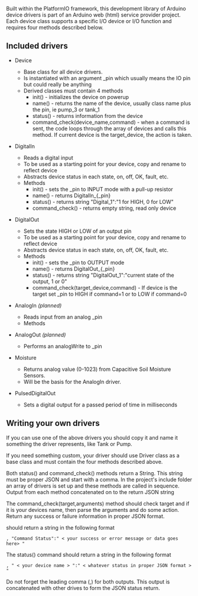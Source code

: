 Built within the PlatformIO framework, this development library of Arduino device drivers is part of an
Arduino web (html) service provider project. Each device class supports a specific I/O device or I/O function
and requires four methods described below.

## Included drivers

- Device
    - Base class for all device drivers.
    - Is instantiated with an argument _pin which usually means the IO pin but could really be anything
    - Derived classes must contain 4 methods
        - init() - initializes the device on powerup
        - name() - returns the name of the device, usually class name plus the pin, ie pump_3 or tank_1
        - status() - returns information from the device
        - command_check(device_name,command) - when a command is sent, the code loops through the array of devices and calls this method. If current device is the target_device, the action is taken.
        
- DigitalIn
    - Reads a digital input
    - To be used as a starting point for your device, copy and rename to reflect device
    - Abstracts device status in each state, on, off, OK, fault, etc.
    - Methods
        - init() - sets the _pin to INPUT mode with a pull-up resistor
        - name() - returns DigitalIn_{_pin}
        - status() - returns string "Digital_1":"1 for HIGH, 0 for LOW"
        - command_check() - returns empty string, read only device
        
- DigitalOut
    - Sets the state HIGH or LOW of an output pin
    - To be used as a starting point for your device, copy and rename to reflect device
    - Abstracts device status in each state, on, off, OK, fault, etc.
    - Methods
        - init() - sets the _pin to OUTPUT mode
        - name() - returns DigitalOut_{_pin}
        - status() - returns string "DigitalOut_1":"current state of the output, 1 or 0"
        - command_check(target_device,command) - If device is the target set _pin to HIGH if command=1 or to LOW if command=0

- AnalogIn _(planned)_
    - Reads input from an analog _pin
    - Methods
   
- AnalogOut _(planned)_
    - Performs an analogWrite to _pin

- Moisture
    - Returns analog value (0-1023) from Capacitive Soil Moisture Sensors. 
    - Will be the basis for the AnalogIn driver.   
    
- PulsedDigitalOut
    - Sets a digital output for a passed period of time in milliseconds    
        
## Writing your own drivers

If you can use one of the above drivers you should copy it and name it something the driver represents, like Tank or Pump.

If you need something custom, your driver should use Driver class as a base class and must contain the four methods described above.

Both status() and command_check() methods return a String. This string must be proper JSON and start with a comma. In the project's include folder an array of drivers is set up and these methods are called in sequence. Output from each method concatenated on to the return JSON string

The command_check(target,arguments) method should check target and if it is your devices name, then parse the arguments and do some action. Return any success or failure information in proper JSON format. 

should return a string in the following format
```
, "Command Status":" < your success or error message or data goes here> "
``` 
The status() command should return a string in the following format
```
, " < your device name > ":" < whatever status in proper JSON format > "
```
Do not forget the leading comma (,) for both outputs. This output is concatenated with other drives to form the JSON status return.